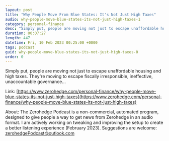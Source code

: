 ```yaml
---
layout: post
title: "Why People Move From Blue States: It's Not Just High Taxes"
audio: why-people-move-blue-states-its-not-just-high-taxes-1
category: personal-finance
desc: "Simply put, people are moving not just to escape unaffordable housing and high taxes. They're moving to escape fiscally irresponsible, ineffective, unaccountable governance..."
duration: 00:07:27
length: 447
datetime: Fri, 10 Feb 2023 00:25:00 +0000
tags: podcast
guid: why-people-move-blue-states-its-not-just-high-taxes-0
order: 0
---
```

Simply put, people are moving not just to escape unaffordable housing and high taxes. They're moving to escape fiscally irresponsible, ineffective, unaccountable governance...

Link: [https://www.zerohedge.com/personal-finance/why-people-move-blue-states-its-not-just-high-taxes](https://www.zerohedge.com/personal-finance/why-people-move-blue-states-its-not-just-high-taxes)

About: The Zerohedge Podcast is a non-commercial, automated program, designed to give people a way to get news from Zerohedge in an audio format.  I am actively working on tweaking and improving the setup to create a better listening experience (February 2023).  Suggestions are welcome: [zerohedgePodcast@outlook.com](mailto:zerohedgePodcast@outlook.com)